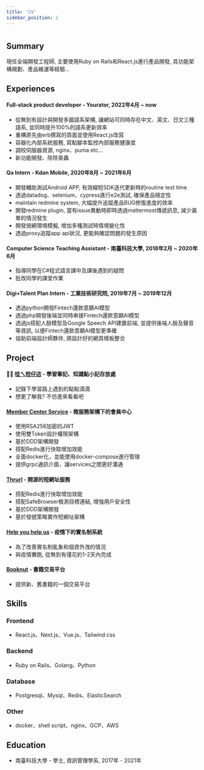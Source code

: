 ```yaml
---
title: 'CV'
sidebar_position: 2
---
```

# 

## Summary
現任全端開發工程師, 主要使用Ruby on Rails和React.js進行產品開發, 具功能架構規劃、產品維運等經驗...

## Experiences
#### Full-stack product developer - Yourator, 2022年4月 ~ now
- 從無到有設計與開發多國語系架構, 讓網站可同時存在中文、英文、日文三種語系, 並同時提升100%的語系更新效率
- 重構原先由erb撰寫的頁面並使用React.js改寫
- 容器化內部系統服務, 寫點腳本監控內部服務健康度
- 調校伺服器資源, nginx、puma etc...
- 新功能開發、除除臭蟲

#### Qa Intern - Kdan Mobile, 2020年8月 ~ 2021年6月
- 開發輔助測試Android APP, 有效縮短SDK迭代更新時的routine test time
- 透過datadog、selenium、cypress進行e2e測試, 確保產品穩定性
- maintain redmine system, 大幅提升追蹤產品BUG修復進度的效率
- 開發redmine plugin, 當有issue異動時即時透過mattermost傳遞訊息, 減少漏單的情況發生
- 開發弱網環境模擬, 增加多種測試時情境變化性
- 透過proxy追蹤app api狀況, 更能夠確認問題的發生原因

#### Computer Science Teaching Assistant - 南臺科技大學, 2018年2月 ~ 2020年6月
- 指導同學在C#程式語言課中及課後遇到的疑問
- 批改同學的課堂作業

#### Digi+Talent Plan Intern - 工業技術研究院, 2019年7月 ~ 2019年12月
- 透過python開發Fintech還款意願AI模型
- 透過php開發後端並同時串接Fintech還款意願AI模型
- 透過js搭配人臉模型及Google Speech API建置前端, 並提供後端人臉及聲音等資訊, 以便Fintech還款意願AI模型更準確
- 協助前端設計師夥伴, 將設計好的網頁樣板整合

## Project
#### 👍🏻 [哇ㄟ柑仔店](https://library.wowkit.net/) - 學習筆記、知識點小記存放處
- 記錄下學習路上遇到的點點滴滴
- 想更了解我? 不仿進來看看吧

#### [Member Center Service](https://github.com/junminhong/member-center-service) - 微服務架構下的會員中心
- 使用RSA256加密的JWT
- 使用雙Token設計權限架構
- 基於DDD架構開發
- 搭配Redis進行快取增加效能
- 全面docker化，並能使用docker-compose進行管理
- 提供grpc通訊介面，讓services之間更好溝通
#### [Thrurl](https://github.com/junminhong/thrurl) - 開源的短網址服務
- 搭配Redis進行快取增加效能
- 搭配SafeBrowser檢測目標連結, 增強用戶安全性
- 基於DDD架構開發
- 基於發號策略實作短網址架構
#### [Help you help us](https://github.com/junminhong/help-you-help-us) - 疫情下的實名制系統
- 為了改善實名制亂象和個資外洩的情況
- 與疫情賽跑, 從無到有僅花約1-2天內完成
#### [Booknut](https://github.com/junminhong/booknut) - 書籍交易平台
- 提供新、舊書籍的一個交易平台

## Skills
### Frontend
- React.js、Next.js、Vue.js、Tailwind css
### Backend
- Ruby on Rails、Golang、Python
### Database
- Postgresql、Mysql、Redis、ElasticSearch
### Other
- docker、shell script、nginx、GCP、AWS

## Education
- 南臺科技大學 - 學士, 資訊管理學系, 2017年 - 2021年
